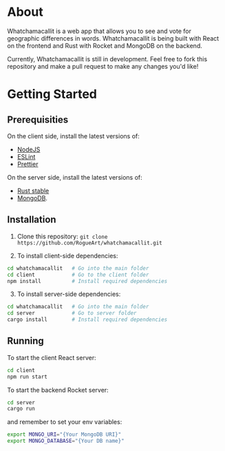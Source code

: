 # About

Whatchamacallit is a web app that allows you to see and vote for geographic differences
in words. Whatchamacallit is being built with React on the frontend and Rust with
Rocket and MongoDB on the backend.

Currently, Whatchamacallit is still in development. Feel free to fork this repository
and make a pull request to make any changes you'd like!

# Getting Started

## Prerequisities

On the client side, install the latest versions of:

- [NodeJS](https://nodejs.org/en/download/)
- [ESLint](https://eslint.org/docs/user-guide/getting-started)
- [Prettier](https://prettier.io/docs/en/install.html)

On the server side, install the latest versions of:

- [Rust stable](https://www.rust-lang.org/tools/install)
- [MongoDB](https://docs.mongodb.com/manual/installation/).

## Installation

1. Clone this repository: `git clone https://github.com/RogueArt/whatchamacallit.git`

2. To install client-side dependencies:

```bash
cd whatchamacallit   # Go into the main folder
cd client            # Go to the client folder
npm install          # Install required dependencies
```

3. To install server-side dependencies:

```bash
cd whatchamacallit   # Go into the main folder
cd server            # Go to server folder
cargo install        # Install required dependencies
```

## Running

To start the client React server:

```bash
cd client
npm run start
```

To start the backend Rocket server:

```bash
cd server
cargo run
```
and remember to set your env variables:
```bash
export MONGO_URI="{Your MongoDB URI}"
export MONGO_DATABASE="{Your DB name}"
```

